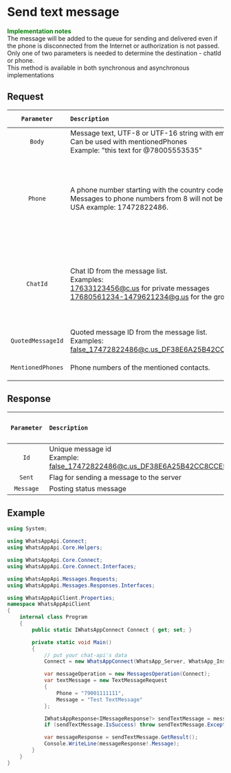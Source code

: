 ﻿# Send text message
**<span style="color:green">Implementation notes</span>**<br/> The message will be added to the queue for sending and delivered even if the phone is disconnected from the Internet or authorization is not passed.<br/>
Only one of two parameters is needed to determine the destination - chatId or phone.<br/>
This method is available in both synchronous and asynchronous implementations

## Request
| `Parameter` | `Description`                        | `The data type of the parameter` | `Required parameter` |
|:-----------:|:-------------------------------------|:--------------------------------:|:--------------------:|
|  `Body`    | Message text, UTF-8 or UTF-16 string with emoji <br/>Can be used with mentionedPhones<br/>Example: "this text for @78005553535" | `String` | <ul><li>- [x] </li></ul> |
|  `Phone`   | A phone number starting with the country code. <br/> Messages to phone numbers from 8 will not be delivered. <br/> USA example: 17472822486. | `String` | <ul><li>- [x] Only Phone is specified</li><li>- [ ] Only ChatId is specified</li></ul> |
|  `ChatId`  | Chat ID from the message list. <br/> Examples: <br/> 17633123456@c.us for private messages<br/> 17680561234-1479621234@g.us for the group. | `String`   | <ul><li>- [x] Only ChatId is specified</li><li>- [ ] Only Phone is specified</li></ul> |
|  `QuotedMessageId`  | Quoted message ID from the message list. <br/> Examples: <br/> false_17472822486@c.us_DF38E6A25B42CC8CCE57EC40F | `String` | <ul><li>- [ ] </li></ul> |
|  `MentionedPhones`  | Phone numbers of the mentioned contacts. | `MentionedPhonesCollection` | <ul><li>- [ ] </li></ul> |

## Response
| `Parameter` | `Description`                        | `The data type of the parameter` | 
|:-----------:|:-------------------------------------|:--------------------------------:|
|     `Id`      | Unique message id <br/> Example: false_17472822486@c.us_DF38E6A25B42CC8CCE57EC40F | `String`
|    `Sent`     | Flag for sending a message to the server | `Boolean`
|   `Message`   | Posting status message | `String`

## Example
```csharp
using System;

using WhatsAppApi.Connect;
using WhatsAppApi.Core.Helpers;

using WhatsAppApi.Core.Connect;
using WhatsAppApi.Core.Connect.Interfaces;

using WhatsAppApi.Messages.Requests;
using WhatsAppApi.Messages.Responses.Interfaces;

using WhatsAppApiClient.Properties;
namespace WhatsAppApiClient
{
    internal class Program
    {
        public static IWhatsAppConnect Connect { get; set; }

        private static void Main()
        {
            // put your chat-api's data
            Connect = new WhatsAppConnect(WhatsApp_Server, WhatsApp_Instance, WhatsApp_Token); 

            var messageOperation = new MessagesOperation(Connect);
            var textMessage = new TextMessageRequest
            {
                Phone = "79001111111",
                Message = "Test TextMessage"
            };

            IWhatsAppResponse<IMessageResponse?> sendTextMessage = messageOperation.SendTextMessage(textMessageRequest);
            if (sendTextMessage.IsSuccess) throw sendTextMessage.Exception!;

            var messageResponse = sendTextMessage.GetResult();
            Console.WriteLine(messageResponse!.Message);
        }
    }
}
```